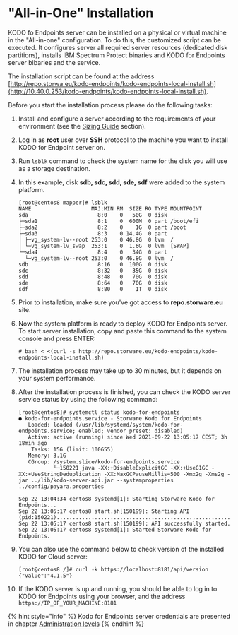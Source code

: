 # "All-in-One" Installation

KODO fo Endpoints server can be installed on a physical or virtual machine in the "All-in-one" configuration. To do this, the customized script can be executed. It configures server all required server resources \(dedicated disk partitions\), installs IBM Spectrum Protect binaries and KODO for Endpoints server bibaries and the service. 

The installation script can be found at the address [http://repo.storwa.eu/kodo-endpoints/kodo-endpoints-local-install.sh](http://10.40.0.253/kodo-endpoints/kodo-endpoints-local-install.sh).

Before you start the installation process please do the following tasks:

1. Install and configure a server according to the requirements of your environment \(see the [Sizing Guide](../planning/sizing-guide/) section\).
2. Log in as **root** user over **SSH** protocol to the machine you want to install KODO for Endpoint server on.
3. Run `lsblk` command to check the system name for the disk you will use as a storage destination. 
4. In this example, disk **sdb, sdc, sdd, sde, sdf** were added to the system platform.

   ```text
   [root@centos8 mapper]# lsblk
   NAME                   MAJ:MIN RM  SIZE RO TYPE MOUNTPOINT
   sda                      8:0    0   50G  0 disk
   ├─sda1                   8:1    0  600M  0 part /boot/efi
   ├─sda2                   8:2    0    1G  0 part /boot
   ├─sda3                   8:3    0 14.4G  0 part
   │ ├─vg_system-lv--root 253:0    0 46.8G  0 lvm  /
   │ └─vg_system-lv_swap  253:1    0  1.6G  0 lvm  [SWAP]
   └─sda4                   8:4    0   34G  0 part
     └─vg_system-lv--root 253:0    0 46.8G  0 lvm  /
   sdb                      8:16   0  100G  0 disk
   sdc                      8:32   0   35G  0 disk 
   sdd                      8:48   0   70G  0 disk 
   sde                      8:64   0   70G  0 disk 
   sdf                      8:80   0    1T  0 disk 
   ```

5. Prior to installation, make sure you've got access to **repo.storware.eu** site.
6. Now the system platform is ready to deploy KODO for Endpoints server. To start server installation, copy and paste this command to the system console and press ENTER:

   ```text
   # bash < <(curl -s http://repo.storware.eu/kodo-endpoints/kodo-endpoints-local-install.sh)
   ```

7. The installation process may take up to 30 minutes, but it depends on your system performance.
8. After the installation process is finished, you can check the KODO server service status by using the following command:

   ```text
   [root@centos8]# systemctl status kodo-for-endpoints
   ● kodo-for-endpoints.service - Storware Kodo for Endpoints
      Loaded: loaded (/usr/lib/systemd/system/kodo-for-endpoints.service; enabled; vendor preset: disabled)
      Active: active (running) since Wed 2021-09-22 13:05:17 CEST; 3h 18min ago
       Tasks: 156 (limit: 100655)
      Memory: 3.1G
      CGroup: /system.slice/kodo-for-endpoints.service
              └─150221 java -XX:+DisableExplicitGC -XX:+UseG1GC -XX:+UseStringDeduplication -XX:MaxGCPauseMillis=500 -Xmx2g -Xms2g -jar ../lib/kodo-server-api.jar --systemproperties ../config/payara.properties

   Sep 22 13:04:34 centos8 systemd[1]: Starting Storware Kodo for Endpoints...
   Sep 22 13:05:17 centos8 start.sh[150199]: Starting API (pid:150221)..........................................................................................................................................................................................................................>
   Sep 22 13:05:17 centos8 start.sh[150199]: API successfully started.
   Sep 22 13:05:17 centos8 systemd[1]: Started Storware Kodo for Endpoints.
   ```

9. You can also use the command below to check version of the installed KODO for Cloud server:

   ```text
   [root@centos8 /]# curl -k https://localhost:8181/api/version
   {"value":"4.1.5"}
   ```

10. If the KODO server is up and running, you should be able to log in to KODO for Endpoints using your browser, and the address `https://IP_OF_YOUR_MACHINE:8181`

{% hint style="info" %}
Kodo for Endpoints server credentials are presented in chapter  [Administration levels](administration-levels-1.md)
{% endhint %}

